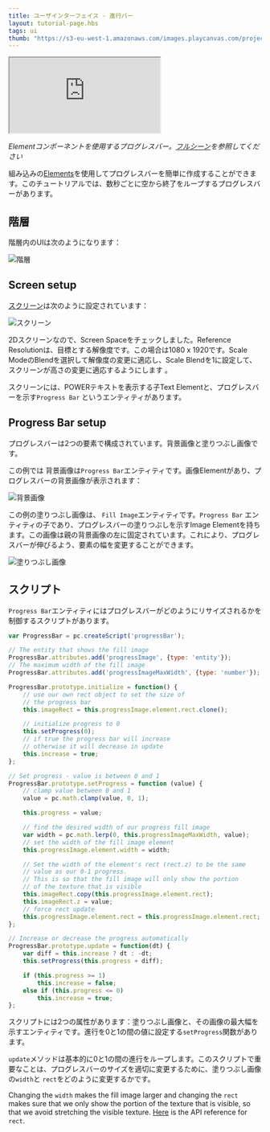 ```yaml
---
title: ユーザインターフェイス - 進行バー
layout: tutorial-page.hbs
tags: ui
thumb: "https://s3-eu-west-1.amazonaws.com/images.playcanvas.com/projects/12/501979/49D69A-image-75.jpg"
---
```


<iframe loading="lazy" src="https://playcanv.as/p/FlebHmLs/" title="User Interface - Progress Bar"></iframe>

*Elementコンポーネントを使用するプログレスバー。[フルシーン][1]を参照してください*

組み込みの[Elements][2]を使用してプログレスバーを簡単に作成することができます。このチュートリアルでは、数秒ごとに空から終了をループするプログレスバーがあります。

## 階層

階層内のUIは次のようになります：

![階層][4]

## Screen setup

[スクリーン][3]は次のように設定されています：

![スクリーン][5]

2Dスクリーンなので、Screen Spaceをチェックしました。Reference Resolutionは、目標とする解像度です。この場合は1080 x 1920です。Scale ModeのBlendを選択して解像度の変更に適応し、Scale Blendを1に設定して、スクリーンが高さの変更に適応するようにします 。 

スクリーンには、POWERテキストを表示する子Text Elementと、プログレスバーを示す`Progress Bar` というエンティティがあります。

## Progress Bar setup

プログレスバーは2つの要素で構成されています。背景画像と塗りつぶし画像です。

この例では 背景画像は`Progress Bar`エンティティです。画像Elementがあり、プログレスバーの背景画像が表示されます：

![背景画像][6]

この例の塗りつぶし画像は、 `Fill Image`エンティティです。`Progress Bar` エンティティの子であり、プログレスバーの塗りつぶしを示すImage Elementを持ちます。この画像は親の背景画像の左に固定されています。これにより、プログレスバーが伸びるよう、要素の幅を変更することができます。

![塗りつぶし画像][7]

## スクリプト

`Progress Bar`エンティティにはプログレスバーがどのようにリサイズされるかを制御するスクリプトがあります。

```javascript
var ProgressBar = pc.createScript('progressBar');

// The entity that shows the fill image
ProgressBar.attributes.add('progressImage', {type: 'entity'});
// The maximum width of the fill image
ProgressBar.attributes.add('progressImageMaxWidth', {type: 'number'});

ProgressBar.prototype.initialize = function() {
    // use our own rect object to set the size of
    // the progress bar
    this.imageRect = this.progressImage.element.rect.clone();

    // initialize progress to 0
    this.setProgress(0);
    // if true the progress bar will increase
    // otherwise it will decrease in update
    this.increase = true;
};

// Set progress - value is between 0 and 1
ProgressBar.prototype.setProgress = function (value) {
    // clamp value between 0 and 1
    value = pc.math.clamp(value, 0, 1);

    this.progress = value;

    // find the desired width of our progress fill image
    var width = pc.math.lerp(0, this.progressImageMaxWidth, value);
    // set the width of the fill image element
    this.progressImage.element.width = width;

    // Set the width of the element's rect (rect.z) to be the same
    // value as our 0-1 progress.
    // This is so that the fill image will only show the portion
    // of the texture that is visible
    this.imageRect.copy(this.progressImage.element.rect);
    this.imageRect.z = value;
    // force rect update
    this.progressImage.element.rect = this.progressImage.element.rect;
};

// Increase or decrease the progress automatically
ProgressBar.prototype.update = function(dt) {
    var diff = this.increase ? dt : -dt;
    this.setProgress(this.progress + diff);

    if (this.progress >= 1)
        this.increase = false;
    else if (this.progress <= 0)
        this.increase = true;
};
```

スクリプトには2つの属性があります：塗りつぶし画像と、その画像の最大幅を示すエンティティです。進行を0と1の間の値に設定する`setProgress`関数があります。

`update`メソッドは基本的に0と1の間の進行をループします。このスクリプトで重要なことは、プログレスバーのサイズを適切に変更するために、塗りつぶし画像の`width`と `rect`をどのように変更するかです。

Changing the `width` makes the fill image larger and changing the `rect` makes sure that we only show the portion of the texture that is visible, so that we avoid stretching the visible texture. [Here][8] is the API reference for `rect`.

[1]: https://playcanvas.com/editor/scene/547906
[2]: /user-manual/user-interface/elements/
[3]: /user-manual/user-interface/screens/
[4]: /images/tutorials/ui/progressbar/hierarchy.png
[5]: /images/tutorials/ui/progressbar/screen.png
[6]: /images/tutorials/ui/progressbar/progress-bar-bg.png
[7]: /images/tutorials/ui/progressbar/progress-bar-fill.png
[8]: /api/pc.ElementComponent.html#rect